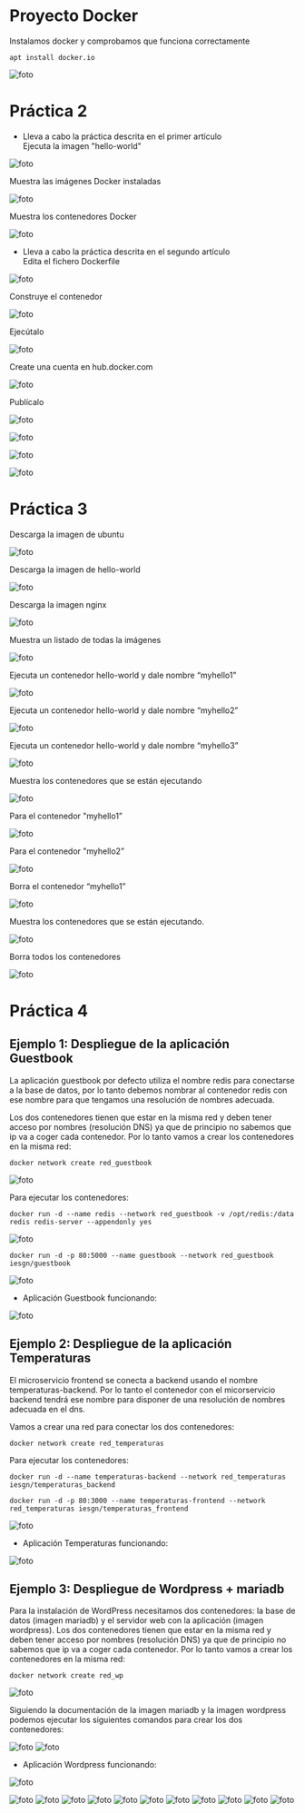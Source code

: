 # Proyecto Docker

Instalamos docker y comprobamos que funciona correctamente

```apt install docker.io ```

![foto](img/1.png)



# Práctica 2 

  - Lleva a cabo la práctica descrita en el primer artículo  
Ejecuta la imagen "hello-world"

![foto](img/2.png)


Muestra las imágenes Docker instaladas  

![foto](img/6.png)

Muestra los contenedores Docker  

![foto](img/4.png)

  - Lleva a cabo la práctica descrita en el segundo artículo  
Edita el fichero Dockerfile 

![foto](img/7.png)

Construye el contenedor  

![foto](img/8.png)

Ejecútalo  

![foto](img/9.png)

Create una cuenta en hub.docker.com  

![foto](img/48.png)

Publícalo  

![foto](img/10.png)

![foto](img/11.png)

![foto](img/12.png)

![foto](img/49.png)



# Práctica 3

Descarga la imagen de ubuntu

![foto](img/13.png)

Descarga la imagen de hello-world

![foto](img/14.png)

Descarga la imagen nginx

![foto](img/15.png)

Muestra un listado de todas la imágenes

![foto](img/16.png)

Ejecuta un contenedor hello-world y dale nombre “myhello1”

![foto](img/17.png)

Ejecuta un contenedor hello-world y dale nombre “myhello2”

![foto](img/18.png)

Ejecuta un contenedor hello-world y dale nombre “myhello3”

![foto](img/19.png)

Muestra los contenedores que se están ejecutando

![foto](img/20.png)

Para el contenedor "myhello1”

![foto](img/21.png)

Para el contenedor "myhello2”

![foto](img/22.png)

Borra el contenedor “myhello1”

![foto](img/23.png)

Muestra los contenedores que se están ejecutando.

![foto](img/24.png)

Borra todos los contenedores

![foto](img/25.png)


# Práctica 4 

## Ejemplo 1: Despliegue de la aplicación Guestbook

La aplicación guestbook por defecto utiliza el nombre redis para conectarse a la base de datos, por lo tanto debemos nombrar al contenedor redis con ese nombre para que tengamos una resolución de nombres adecuada.

Los dos contenedores tienen que estar en la misma red y deben tener acceso por nombres (resolución DNS) ya que de principio no sabemos que ip va a coger cada contenedor. Por lo tanto vamos a crear los contenedores en la misma red:

```docker network create red_guestbook```

![foto](img/26.png)

Para ejecutar los contenedores:

```docker run -d --name redis --network red_guestbook -v /opt/redis:/data redis redis-server --appendonly yes```

![foto](img/27.png)

```docker run -d -p 80:5000 --name guestbook --network red_guestbook iesgn/guestbook```

![foto](img/28.png)

-  Aplicación Guestbook funcionando:

![foto](img/33.png)


## Ejemplo 2: Despliegue de la aplicación Temperaturas

El microservicio frontend se conecta a backend usando el nombre temperaturas-backend. Por lo tanto el contenedor con el micorservicio backend tendrá ese nombre para disponer de una resolución de nombres adecuada en el dns.

Vamos a crear una red para conectar los dos contenedores:

```docker network create red_temperaturas```

Para ejecutar los contenedores:

```docker run -d --name temperaturas-backend --network red_temperaturas iesgn/temperaturas_backend```

```docker run -d -p 80:3000 --name temperaturas-frontend --network red_temperaturas iesgn/temperaturas_frontend```

![foto](img/30.png)

-  Aplicación Temperaturas funcionando:

![foto](img/31.png)

## Ejemplo 3: Despliegue de Wordpress + mariadb

Para la instalación de WordPress necesitamos dos contenedores: la base de datos (imagen mariadb) y el servidor web con la aplicación (imagen wordpress). Los dos contenedores tienen que estar en la misma red y deben tener acceso por nombres (resolución DNS) ya que de principio no sabemos que ip va a coger cada contenedor. Por lo tanto vamos a crear los contenedores en la misma red:

```docker network create red_wp```

![foto](img/34.png)

Siguiendo la documentación de la imagen mariadb y la imagen wordpress podemos ejecutar los siguientes comandos para crear los dos contenedores:

![foto](img/35.png)
![foto](img/36.png)

-  Aplicación Wordpress funcionando:

![foto](img/32.png)




![foto](img/37.png)
![foto](img/38.png)
![foto](img/39.png)
![foto](img/40.png)
![foto](img/41.png)
![foto](img/42.png)
![foto](img/43.png)
![foto](img/44.png)
![foto](img/45.png)
![foto](img/46.png)
![foto](img/47.png)
